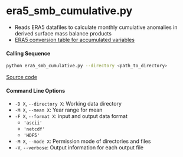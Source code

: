 era5_smb_cumulative.py
======================

- Reads ERA5 datafiles to calculate monthly cumulative anomalies in derived surface mass balance products
- [ERA5 conversion table for accumulated variables](https://confluence.ecmwf.int/pages/viewpage.action?pageId=197702790)

#### Calling Sequence
```bash
python era5_smb_cumulative.py --directory <path_to_directory>
```
[Source code](https://github.com/tsutterley/model-harmonics/blob/main/SMB/era5_smb_cumulative.py)

#### Command Line Options
- `-D X`, `--directory X`: Working data directory
- `-M X`, `--mean X`: Year range for mean
- `-F X`, `--format X`: input and output data format
    * `'ascii'`
    * `'netcdf'`
    * `'HDF5'`
- `-M X`, `--mode X`: Permission mode of directories and files
- `-V`, `--verbose`: Output information for each output file
